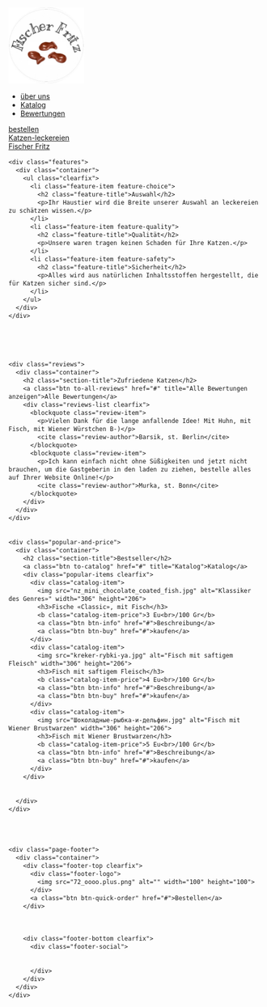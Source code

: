 <!DOCTYPE HTML>
<html lang="ru">
  <head>
    <meta charset="utf-8">
    <title>Fischer Fritz</title>
    <link rel="stylesheet" href="7.css">
  </head>
  <body>
    <div class="page-header">
      <div class="container">
        <div class="header-top clearfix">
          <div class="header-logo">
            <img src="72_oooo.plus.png" alt="Fischer Fritz" width="150" height="150">
          </div>
          <ul class="main-nav clearfix">
            <li><a href="#">über uns</a></li>
            <li><a href="#">Katalog</a></li>
            <li><a href="#">Bewertungen</a></li>
          </ul>
          <a class="btn btn-quick-order" href="#">bestellen</a>
        </div>
        <div class="promo">
          <a href="#">Katzen-leckereien<br> Fischer Fritz</a>
        </div>
      </div>
    </div>


    <div class="features">
      <div class="container">
        <ul class="clearfix">
          <li class="feature-item feature-choice">
            <h2 class="feature-title">Auswahl</h2>
            <p>Ihr Haustier wird die Breite unserer Auswahl an leckereien zu schätzen wissen.</p>
          </li>
          <li class="feature-item feature-quality">
            <h2 class="feature-title">Qualität</h2>
            <p>Unsere waren tragen keinen Schaden für Ihre Katzen.</p>
          </li>
          <li class="feature-item feature-safety">
            <h2 class="feature-title">Sicherheit</h2>
            <p>Alles wird aus natürlichen Inhaltsstoffen hergestellt, die für Katzen sicher sind.</p>
          </li>
        </ul>
      </div>
    </div>


    


    <div class="reviews">
      <div class="container">
        <h2 class="section-title">Zufriedene Katzen</h2>
        <a class="btn to-all-reviews" href="#" title="Alle Bewertungen anzeigen">Alle Bewertungen</a>
        <div class="reviews-list clearfix">
          <blockquote class="review-item">
            <p>Vielen Dank für die lange anfallende Idee! Mit Huhn, mit Fisch, mit Wiener Würstchen B-)</p>
            <cite class="review-author">Barsik, st. Berlin</cite>
          </blockquote>
          <blockquote class="review-item">
            <p>Ich kann einfach nicht ohne Süßigkeiten und jetzt nicht brauchen, um die Gastgeberin in den laden zu ziehen, bestelle alles auf Ihrer Website Online!</p>
            <cite class="review-author">Murka, st. Bonn</cite>
          </blockquote>
        </div>
      </div>
    </div>


    <div class="popular-and-price">
      <div class="container">
        <h2 class="section-title">Bestseller</h2>
        <a class="btn to-catalog" href="#" title="Katalog">Katalog</a>
        <div class="popular-items clearfix">
          <div class="catalog-item">
            <img src="nz_mini_chocolate_coated_fish.jpg" alt="Klassiker des Genres»" width="306" height="206">
            <h3>Fische «Classic», mit Fisch</h3>
            <b class="catalog-item-price">3 Eu<br>/100 Gr</b>
            <a class="btn btn-info" href="#">Beschreibung</a>
            <a class="btn btn-buy" href="#">kaufen</a>
          </div>
          <div class="catalog-item">
            <img src="kreker-rybki-ya.jpg" alt="Fisch mit saftigem Fleisch" width="306" height="206">
            <h3>Fisch mit saftigem Fleisch</h3>
            <b class="catalog-item-price">4 Eu<br>/100 Gr</b>
            <a class="btn btn-info" href="#">Beschreibung</a>
            <a class="btn btn-buy" href="#">kaufen</a>
          </div>
          <div class="catalog-item">
            <img src="Шоколадные-рыбка-и-дельфин.jpg" alt="Fisch mit Wiener Brustwarzen" width="306" height="206">
            <h3>Fisch mit Wiener Brustwarzen</h3>
            <b class="catalog-item-price">5 Eu<br>/100 Gr</b>
            <a class="btn btn-info" href="#">Beschreibung</a>
            <a class="btn btn-buy" href="#">kaufen</a>
          </div>
        </div>

        
      </div>
    </div>




    <div class="page-footer">
      <div class="container">
        <div class="footer-top clearfix">
          <div class="footer-logo">
            <img src="72_oooo.plus.png" alt="" width="100" height="100">
          </div>
          <a class="btn btn-quick-order" href="#">Bestellen</a>
        </div>

        

        <div class="footer-bottom clearfix">
          <div class="footer-social">
            
            
          </div>
        </div>
      </div>
    </div>

  </body>
</html>
